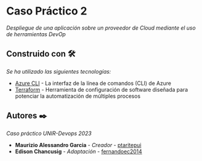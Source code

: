 # Caso Práctico 2

_Despliegue de una aplicación sobre un proveedor de Cloud mediante el uso de herramientas DevOp_

## Construido con 🛠️

_Se ha utilizado las siguientes tecnologías:_

* [Azure CLI](https://learn.microsoft.com/en-us/cli/azure/install-azure-cli) - La interfaz de la línea de comandos (CLI) de Azure 
* [Terraform](https://developer.hashicorp.com/terraform/tutorials/aws-get-started/install-cli) - Herramienta de configuración de software diseñada para potenciar la automatización de múltiples procesos

## Autores ✒️

_Caso práctico UNIR-Devops 2023_

* **Maurizio Alessandro Garcia** - *Creador* - [ptaritepui](https://github.com/ptaritepui/)
* **Edison Chancusig** - *Adaptación* - [fernandoec2014](https://github.com/fernandoec2014)

